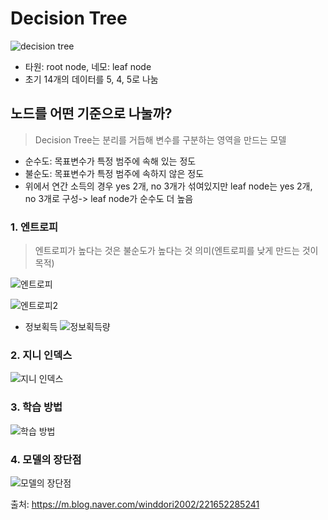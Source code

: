 # Decision Tree

![decision tree](https://user-images.githubusercontent.com/63768509/229148789-4ff7f53f-107a-4837-b6da-329bfed51eb3.jpg)

- 타원: root node, 네모: leaf node
- 초기 14개의 데이터를  5, 4, 5로 나눔

## 노드를 어떤 기준으로 나눌까?
> Decision Tree는 분리를 거듭해 변수를 구분하는 영역을 만드는 모델

- 순수도: 목표변수가 특정 범주에 속해 있는 정도
- 불순도: 목표변수가 특정 범주에 속하지 않은 정도
- 위에서 연간 소득의 경우 yes 2개, no 3개가 섞여있지만 leaf node는 yes 2개, no 3개로 구성-> leaf node가 순수도 더 높음

### 1. 엔트로피
> 엔트로피가 높다는 것은 불순도가 높다는 것 의미(엔트로피를 낮게 만드는 것이 목적)


![엔트로피](https://user-images.githubusercontent.com/63768509/229152612-4db993ab-5890-4c8d-9f7e-a53d02227d83.jpg)


![엔트로피2](https://user-images.githubusercontent.com/63768509/229152939-3a2b572d-d2e4-497a-937c-666545777f33.jpg)


- 정보획득
![정보획득량](https://user-images.githubusercontent.com/63768509/229155037-1d9adcb1-8c19-4ea5-a703-7d4ecd30b7d0.jpg)


### 2. 지니 인덱스

![지니 인덱스](https://user-images.githubusercontent.com/63768509/229156167-9fc5a66f-df00-49a5-9bce-176388898772.jpg)


### 3. 학습 방법

![학습 방법](https://user-images.githubusercontent.com/63768509/229156010-04f9c26a-ea9c-485e-ab6c-47f089d08133.jpg)


### 4. 모델의 장단점
![모델의 장단점](https://user-images.githubusercontent.com/63768509/229156017-5660f9a9-57df-4da2-a7dc-e7dd7a94ba02.jpg)














출처: https://m.blog.naver.com/winddori2002/221652285241
